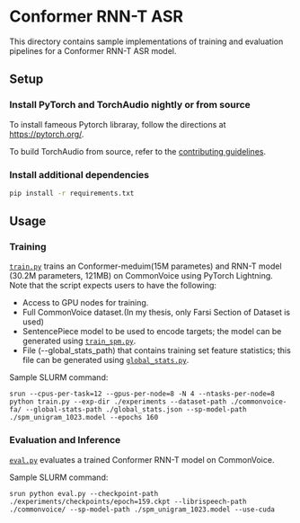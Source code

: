 # Conformer RNN-T ASR

This directory contains sample implementations of training and evaluation pipelines for a Conformer RNN-T ASR model.

## Setup
### Install PyTorch and TorchAudio nightly or from source
To install fameous Pytorch libraray, follow the directions at <https://pytorch.org/>.

To build TorchAudio from source, refer to the [contributing guidelines](https://github.com/pytorch/audio/blob/main/CONTRIBUTING.md).

### Install additional dependencies
```bash
pip install -r requirements.txt
```

## Usage

### Training

[`train.py`](./train.py) trains an Conformer-meduim(15M parametes) and RNN-T model (30.2M parameters, 121MB) on CommonVoice using PyTorch Lightning. Note that the script expects users to have the following:
- Access to GPU nodes for training.
- Full CommonVoice dataset.(In my thesis, only Farsi Section of Dataset is used)
- SentencePiece model to be used to encode targets; the model can be generated using [`train_spm.py`](./train_spm.py).
- File (--global_stats_path) that contains training set feature statistics; this file can be generated using [`global_stats.py`](./global_stats.py).

Sample SLURM command:
```
srun --cpus-per-task=12 --gpus-per-node=8 -N 4 --ntasks-per-node=8 python train.py --exp-dir ./experiments --dataset-path ./commonvoice-fa/ --global-stats-path ./global_stats.json --sp-model-path ./spm_unigram_1023.model --epochs 160
```

### Evaluation and Inference

[`eval.py`](./eval.py) evaluates a trained Conformer RNN-T model on CommonVoice.

Sample SLURM command:
```
srun python eval.py --checkpoint-path ./experiments/checkpoints/epoch=159.ckpt --librispeech-path ./commonvoice/ --sp-model-path ./spm_unigram_1023.model --use-cuda
```
